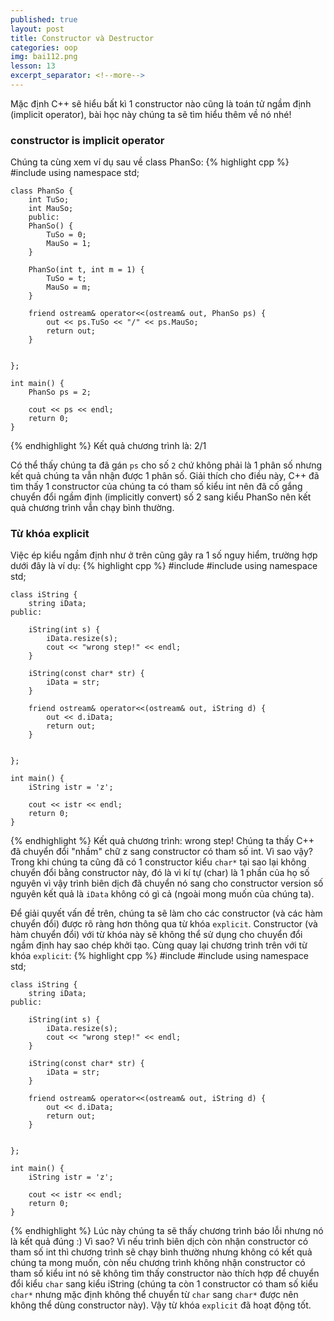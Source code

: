 ```yaml
---
published: true
layout: post
title: Constructor và Destructor
categories: oop
img: bai112.png
lesson: 13
excerpt_separator: <!--more-->
---
```

Mặc định C++ sẽ hiểu bất kì 1 constructor nào cũng là toán tử ngầm định (implicit operator), bài học này chúng ta sẽ tìm hiểu thêm về nó nhé!<!--more-->
### constructor is implicit operator
Chúng ta cùng xem ví dụ sau về class PhanSo:
{% highlight cpp %}
    #include <iostream>
    using namespace std;
     
    class PhanSo {
    	int TuSo;
    	int MauSo;
    	public:
    	PhanSo() {
    		TuSo = 0;
    		MauSo = 1;
    	}
     
    	PhanSo(int t, int m = 1) {
    		TuSo = t;
    		MauSo = m;
    	}
     
    	friend ostream& operator<<(ostream& out, PhanSo ps) {
    		out << ps.TuSo << "/" << ps.MauSo;
    		return out;
    	}
     
     
    };
     
    int main() {
    	PhanSo ps = 2;
     
    	cout << ps << endl;
    	return 0;
    }
{% endhighlight %}
Kết quả chương trình là: 2/1
  
Có thể thấy chúng ta đã gán ``ps`` cho số ``2`` chứ không phải là 1 phân số nhưng kết quả chúng ta vẫn nhận được 1 phân số. Giải thích cho điều này, C++ đã tìm thấy 1 constructor của chúng ta có tham số kiểu int nên đã cố gắng chuyển đổi ngầm định (implicitly convert) số 2 sang kiểu PhanSo nên kết quả chương trình vẫn chạy bình thường.
### Từ khóa explicit
Việc ép kiểu ngầm định như ở trên cũng gây ra 1 số nguy hiểm, trường hợp dưới đây là ví dụ:
{% highlight cpp %}
    #include <iostream>
    #include <string>
    using namespace std;
     
    class iString {
    	string iData;
    public:
     
    	iString(int s) {
    		iData.resize(s);
    		cout << "wrong step!" << endl;
    	}
     
    	iString(const char* str) {
    		iData = str;
    	}
     
    	friend ostream& operator<<(ostream& out, iString d) {
    		out << d.iData;
    		return out;
    	}
     
     
    };
     
    int main() {
    	iString istr = 'z';
     
    	cout << istr << endl;
    	return 0;
    }
{% endhighlight %}
Kết quả chương trình: wrong step!
Chúng ta thấy C++ đã chuyển đổi "nhầm" chữ z sang constructor có tham số int. Vì sao vậy? Trong khi chúng ta cũng đã có 1 constructor kiểu ``char*`` tại sao lại không chuyển đổi bằng constructor này, đó là vì kí tự (char) là 1 phần của họ số nguyên vì vậy trình biên dịch đã chuyển nó sang cho constructor version số nguyên kết quả là ``iData`` không có gì cả (ngoài mong muốn của chúng ta).
 
Để giải quyết vấn đề trên, chúng ta sẽ làm cho các constructor (và các hàm chuyển đổi) được rõ ràng hơn thông qua từ khóa ``explicit``. Constructor (và hàm chuyển đổi) với từ khóa này sẽ không thể sử dụng cho chuyển đổi ngầm định hay sao chép khởi tạo. Cùng quay lại chương trình trên với từ khóa ``explicit``:
{% highlight cpp %}
    #include <iostream>
    #include <string>
    using namespace std;
     
    class iString {
    	string iData;
    public:
     
    	iString(int s) {
    		iData.resize(s);
    		cout << "wrong step!" << endl;
    	}
     
    	iString(const char* str) {
    		iData = str;
    	}
     
    	friend ostream& operator<<(ostream& out, iString d) {
    		out << d.iData;
    		return out;
    	}
     
     
    };
     
    int main() {
    	iString istr = 'z';
     
    	cout << istr << endl;
    	return 0;
    }
{% endhighlight %}
Lúc này chúng ta sẽ thấy chương trình báo lỗi nhưng nó là kết quả đúng :) Vì sao? Vì nếu trình biên dịch còn nhận constructor có tham số int thì chương trình sẽ chạy bình thường nhưng không có kết quả chúng ta mong muốn, còn nếu chương trình không nhận constructor có tham số kiểu int nó sẽ không tìm thấy constructor nào thích hợp để chuyển đổi kiểu ``char`` sang kiểu iString (chúng ta còn 1 constructor có tham số kiểu ``char*`` nhưng mặc định không thể chuyển từ ``char`` sang ``char*`` được nên không thể dùng constructor này). Vậy từ khóa ``explicit`` đã hoạt động tốt.